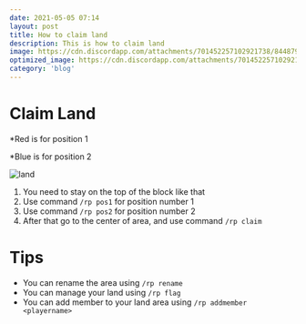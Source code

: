 ```yaml
---
date: 2021-05-05 07:14
layout: post
title: How to claim land
description: This is how to claim land
image: https://cdn.discordapp.com/attachments/701452257102921738/844879687649722378/tutorial-claim-land.png
optimized_image: https://cdn.discordapp.com/attachments/701452257102921738/844879687649722378/tutorial-claim-land.png
category: 'blog'
---
```


# Claim Land

*Red is for position 1

*Blue is for position 2

![land](https://cdn.discordapp.com/attachments/836763072924352522/839296329045770241/unknown.png)

1. You need to stay on the top of the block like that
2. Use command `/rp pos1` for position number 1
3. Use command `/rp pos2` for position number 2
4. After that go to the center of area, and use command `/rp claim`

# Tips
- You can rename the area using `/rp rename`
- You can manage your land using `/rp flag`
- You can add member to your land area using `/rp addmember <playername>`
